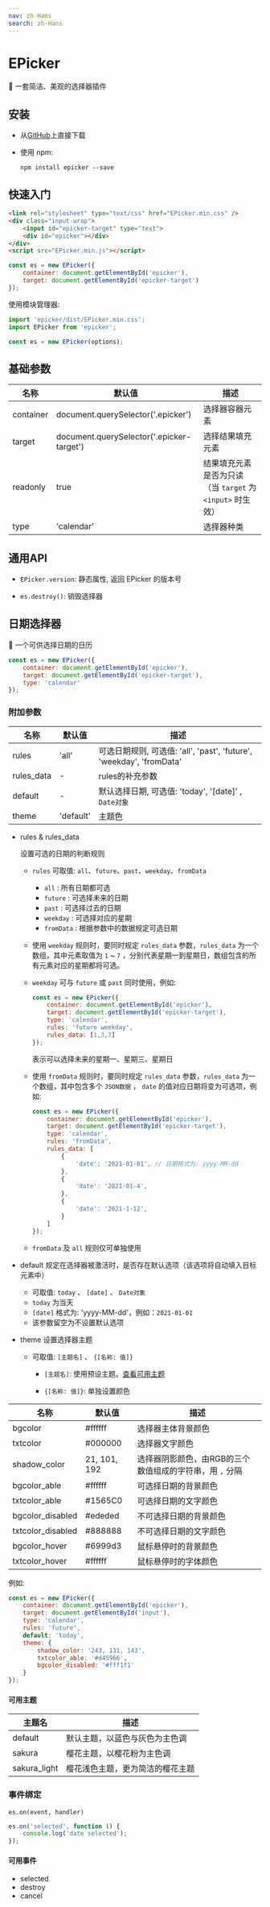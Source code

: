 ```yaml
---
nav: zh-Hans
search: zh-Hans
---
```


# EPicker

 🍡 一套简洁、美观的选择器插件

## 安装

 + 从[GitHub](https://github.com/Eling486/EPicker/releases)上直接下载

 + 使用 npm:

    ```
    npm install epicker --save
    ```

## 快速入门

```html
<link rel="stylesheet" type="text/css" href="EPicker.min.css" />
<div class="input-wrap">
    <input id="epicker-target" type="text">
    <div id="epicker"></div>
</div>
<script src="EPicker.min.js"></script>
```

```js
const es = new EPicker({
    container: document.getElementById('epicker'),
    target: document.getElementById('epicker-target')
});
```

使用模块管理器:

```js
import 'epicker/dist/EPicker.min.css';
import EPicker from 'epicker';

const es = new EPicker(options);
```

## 基础参数

名称 | 默认值 | 描述
----|-------|----
container | document.querySelector('.epicker') | 选择器容器元素
target | document.querySelector('.epicker-target') | 选择结果填充元素
readonly | true | 结果填充元素是否为只读（当 `target` 为 `<input>` 时生效）
type | 'calendar' | 选择器种类

## 通用API

+ `EPicker.version`: 静态属性, 返回 EPicker 的版本号

+ `es.destroy()`: 销毁选择器

## 日期选择器

 📅 一个可供选择日期的日历

```js
const es = new EPicker({
    container: document.getElementById('epicker'),
    target: document.getElementById('epicker-target'),
    type: 'calendar'
});
```

### 附加参数

名称 | 默认值 | 描述
----|-------|----
rules | 'all' | 可选日期规则, 可选值: 'all', 'past', 'future', 'weekday', 'fromData'
rules_data | - | rules的补充参数
default | - | 默认选择日期, 可选值: 'today', '[date]' , `Date对象`
theme | 'default' | 主题色

+ rules & rules_data

    设置可选的日期的判断规则

    + `rules` 可取值: `all`、`future`、`past`、`weekday`、`fromData`
        + `all` : 所有日期都可选
        + `future` : 可选择未来的日期
        + `past` : 可选择过去的日期
        + `weekday` : 可选择对应的星期
        + `fromData` : 根据参数中的数据规定可选日期
    + 使用 `weekday` 规则时，要同时规定 `rules_data` 参数，`rules_data` 为一个数组，其中元素取值为 `1` ~ `7` ，分别代表星期一到星期日，数组包含的所有元素对应的星期都将可选。
    + `weekday` 可与 `future` 或 `past` 同时使用，例如: 

        ```js
        const es = new EPicker({
            container: document.getElementById('epicker'),
            target: document.getElementById('epicker-target'),
            type: 'calendar',
            rules: 'future weekday',
            rules_data: [1,3,7]
        });
        ```
        表示可以选择未来的星期一、星期三、星期日

    + 使用 `fromData` 规则时，要同时规定 `rules_data` 参数，`rules_data` 为一个数组，其中包含多个 `JSON数据` ， `date` 的值对应日期将变为可选项，例如: 

        ```js
        const es = new EPicker({
            container: document.getElementById('epicker'),
            target: document.getElementById('epicker-target'),
            type: 'calendar',
            rules: 'fromData',
            rules_data: [
                {
                    'date': '2021-01-01', // 日期格式为: yyyy-MM-dd
                },
                {
                    'date': '2021-01-4',
                },
                {
                    'date': '2021-1-12',
                }
            ]
        });
        ```

    + `fromData` 及 `all` 规则仅可单独使用



+ default
    规定在选择器被激活时，是否存在默认选项（该选项将自动填入目标元素中）
    + 可取值: `today` 、 `[date]` 、  `Date对象` 
    + `today` 为当天
    + `[date]` 格式为: 'yyyy-MM-dd'，例如：`2021-01-01`
    + 该参数留空为不设置默认选项



+ theme
    设置选择器主题
    + 可取值:  `[主题名]` 、 `{[名称: 值]}`
        + `[主题名]`:  使用预设主题。[查看可用主题](https://epicker.js.org/#/zh-Hans/?id=可用主题)

        + `{[名称: 值]}`: 单独设置颜色
		
名称 | 默认值 | 描述
----|------|----
bgcolor | #ffffff | 选择器主体背景颜色
txtcolor | #000000 | 选择器文字颜色
shadow_color | 21, 101, 192 | 选择器阴影颜色，由RGB的三个数值组成的字符串，用 `,` 分隔
bgcolor_able | #ffffff | 可选择日期的背景颜色
txtcolor_able | #1565C0 | 可选择日期的文字颜色
bgcolor_disabled | #ededed | 不可选择日期的背景颜色
txtcolor_disabled | #888888 | 不可选择日期的文字颜色
bgcolor_hover | #6999d3 | 鼠标悬停时的背景颜色
txtcolor_hover | #ffffff | 鼠标悬停时的字体颜色

例如: 

```js
const es = new EPicker({
	container: document.getElementById('epicker'),
	target: document.getElementById('input'),
	type: 'calendar',
	rules: 'future',
	default: 'today',
	theme: {
		shadow_color: '243, 131, 143',
		txtcolor_able: '#d45966',
		bgcolor_disabled: '#fff1f1'
	}
});
```

#### 可用主题

主题名 | 描述
----|----
default | 默认主题，以蓝色与灰色为主色调
sakura | 樱花主题，以樱花粉为主色调
sakura_light | 樱花浅色主题，更为简洁的樱花主题

### 事件绑定

`es.on(event, handler)`

```js
es.on('selected', function () {
    console.log('date selected');
});
```

#### 可用事件

- selected
- destroy
- cancel
